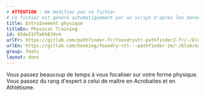 ```yaml
---
# ATTENTION : Ne modifiez pas ce fichier
# Ce fichier est généré automatiquement par un script d'après les données du module Foundry VTT officiel et de sa traduction
title: Entraînement physique
titleEn: Physical Training
id: 8Sdw31YToKhBJ4v4
urlFr: https://gitlab.com/pathfinder-fr/foundryvtt-pathfinder2-fr/-/blob/master/data/feats/8Sdw31YToKhBJ4v4.htm
urlEn: https://gitlab.com/hooking/foundry-vtt---pathfinder-2e/-/blob/master/packs/data/feats.db/physical-training.json
group: feats
layout: dons
---
```

Vous passez beaucoup de temps à vous focaliser sur votre forme physique. Vous passez du rang d'expert à celui de maître en Acrobaties et en Athlétisme.


